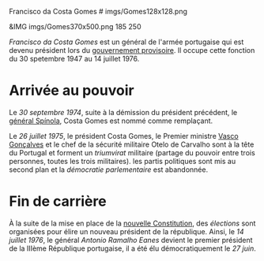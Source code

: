 Francisco da Costa Gomes # imgs/Gomes128x128.png

&IMG imgs/Gomes370x500.png 185 250

*Francisco da Costa Gomes* est un général de l'armée portugaise qui est devenu président lors du [gouvernement provisoire](TODO).  Il occupe cette fonction du 30 spetembre 1947 au 14 juillet 1976.

# Arrivée au pouvoir

Le *30 septembre 1974*, suite à la démission du président précédent, le [général Spínola](articles/Anto_Spi.md), Costa Gomes est nommé comme remplaçant.

Le *26 juillet 1975*, le président Costa Gomes, le Premier ministre [Vasco Gonçalves](articles/vasco.md) et le chef de la sécurité militaire Otelo de Carvalho sont à la tête du Portugal et forment un *triumvirat* militaire (partage du pouvoir entre trois personnes, toutes les trois militaires). les partis politiques sont mis au second plan et la *démocratie parlementaire* est abandonnée.

# Fin de carrière

À la suite de la mise en place de la [nouvelle Constitution](TODO), des *élections* sont organisées pour élire un nouveau président de la république.
Ainsi, le *14 juillet 1976*, le général *Antonio Ramalho Eanes* devient le premier président de la IIIème République portugaise, il a été élu démocratiquement le *27 juin*.